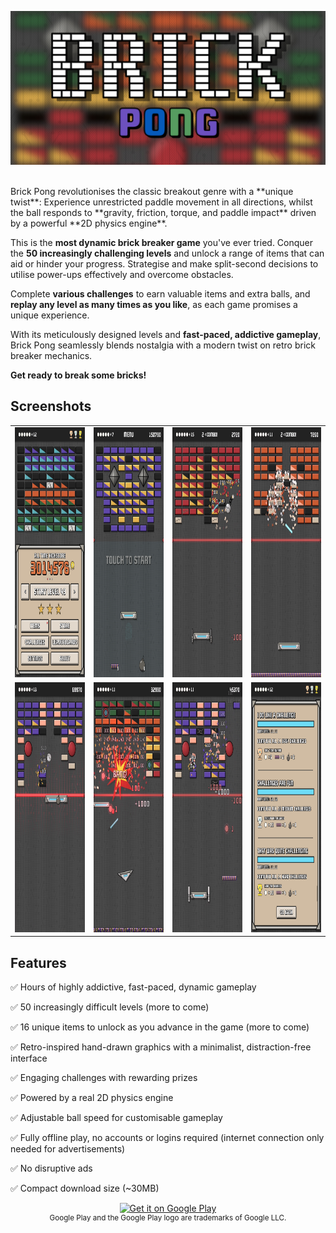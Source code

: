 ![Brick Pong](Screenshots/main.png)

<br />
<div>
Brick Pong revolutionises the classic breakout genre with a **unique twist**: Experience unrestricted paddle movement in all directions, whilst the ball responds to **gravity, friction, torque, and paddle impact** driven by a powerful **2D physics engine**.

This is the **most dynamic brick breaker game** you've ever tried. Conquer the **50 increasingly challenging levels** and unlock a range of items that can aid or hinder your progress. Strategise and make split-second decisions to utilise power-ups effectively and overcome obstacles.

Complete **various challenges** to earn valuable items and extra balls, and **replay any level as many times as you like**, as each game promises a unique experience.

With its meticulously designed levels and **fast-paced, addictive gameplay**, Brick Pong seamlessly blends nostalgia with a modern twist on retro brick breaker mechanics.

**Get ready to break some bricks!**

## Screenshots

</div>
<table border="0"   bgcolor="#ffffff" style=" !important;background-color:transparent">
    <tr border="0" style="border: none !important;background-color:transparent">
        <td border="0" style="border: none !important;background-color:transparent"><img src = "./Screenshots/screen_1.jpg" style="height: 400px;"/></td>
        <td border="0" style="border: none !important;background-color:transparent"><img src = "./Screenshots/screen_2.jpg" style="height: 400px;"/></td>
        <td border="0" style="border: none !important;background-color:transparent"><img src = "./Screenshots/screen_3.jpg" style="height: 400px;"/></td>
        <td border="0" style="border: none !important;background-color:transparent"><img src = "./Screenshots/screen_4.jpg" style="height: 400px;"/></td>
    </tr>
    <tr border="0" style="border: none !important;background-color:transparent">
        <td border="0" style="border: none !important;background-color:transparent"><img src = "./Screenshots/screen_5.jpg" style="height: 400px;"/></td>
        <td border="0" style="border: none !important;background-color:transparent"><img src = "./Screenshots/screen_6.jpg" style="height: 400px;"/></td>
        <td border="0" style="border: none !important;background-color:transparent"><img src = "./Screenshots/screen_7.jpg" style="height: 400px;"/></td>
        <td border="0" style="border: none !important;background-color:transparent"><img src = "./Screenshots/screen_8.jpg" style="height: 400px;"/></td>
    </tr>
</table>

<div>

## Features

✅ Hours of highly addictive, fast-paced, dynamic gameplay

✅ 50 increasingly difficult levels (more to come)

✅ 16 unique items to unlock as you advance in the game (more to come)

✅ Retro-inspired hand-drawn graphics with a minimalist, distraction-free interface

✅ Engaging challenges with rewarding prizes

✅ Powered by a real 2D physics engine

✅ Adjustable ball speed for customisable gameplay

✅ Fully offline play, no accounts or logins required (internet connection only needed for advertisements)

✅ No disruptive ads

✅ Compact download size (~30MB)

<div align="center"><a href='https://play.google.com/store/apps/details?id=com.attilaoroszdev.brickpong&pcampaignid=pcampaignidMKT-Other-global-all-co-prtnr-py-PartBadge-Mar2515-1'><img alt='Get it on Google Play' src='https://play.google.com/intl/en_us/badges/static/images/badges/en_badge_web_generic.png'/></a></div>

<div align="center"><sup>Google Play and the Google Play logo are trademarks of Google LLC.</sup></div>

</div>
